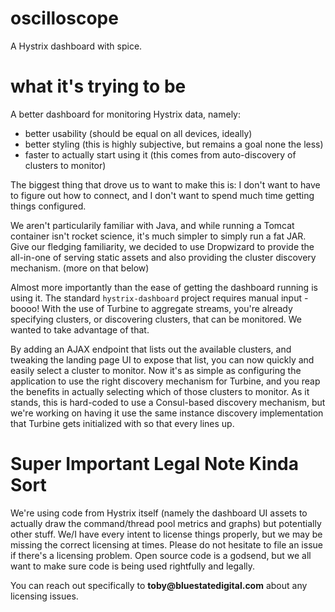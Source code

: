 # oscilloscope
A Hystrix dashboard with spice.

# what it's trying to be
A better dashboard for monitoring Hystrix data, namely:

- better usability (should be equal on all devices, ideally)
- better styling (this is highly subjective, but remains a goal none the less)
- faster to actually start using it (this comes from auto-discovery of clusters to monitor)

The biggest thing that drove us to want to make this is: I don't want to have to figure out how to connect, and I don't want to spend much time getting things configured.

We aren't particularily familiar with Java, and while running a Tomcat container isn't rocket science, it's much simpler to simply run a fat JAR.  Give our fledging familiarity, we decided to use Dropwizard to provide the all-in-one of serving static assets and also providing the cluster discovery mechanism. (more on that below)

Almost more importantly than the ease of getting the dashboard running is using it.  The standard `hystrix-dashboard` project requires manual input - boooo!  With the use of Turbine to aggregate streams, you're already specifying clusters, or discovering clusters, that can be monitored.  We wanted to take advantage of that. 

By adding an AJAX endpoint that lists out the available clusters, and tweaking the landing page UI to expose that list, you can now quickly and easily select a cluster to monitor. Now it's as simple as configuring the application to use the right discovery mechanism for Turbine, and you reap the benefits in actually selecting which of those clusters to monitor. As it stands, this is hard-coded to use a Consul-based discovery mechanism, but we're working on having it use the same instance discovery implementation that Turbine gets initialized with so that every lines up.

# Super Important Legal Note Kinda Sort
We're using code from Hystrix itself (namely the dashboard UI assets to actually draw the command/thread pool metrics and graphs) but potentially other stuff.  We/I have every intent to license things properly, but we may be missing the correct licensing at times.  Please do not hesitate to file an issue if there's a licensing problem.  Open source code is a godsend, but we all want to make sure code is being used rightfully and legally.

You can reach out specifically to __toby@bluestatedigital.com__ about any licensing issues.
